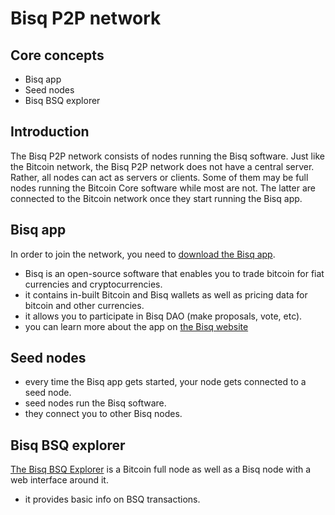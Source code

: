 # Bisq P2P network

## Core concepts
- Bisq app
- Seed nodes
- Bisq BSQ explorer

## Introduction
The Bisq P2P network consists of nodes running the Bisq software. 
Just like the Bitcoin network, the Bisq P2P network does not have a central server. 
Rather, all nodes can act as servers or clients.
Some of them may be full nodes running the Bitcoin Core software while most are not. 
The latter are connected to the Bitcoin network once they start running the Bisq app.

## Bisq app
In order to join the network, you need to [download the Bisq app](https://bisq.network/downloads/).
- Bisq is an open-source software that enables you to trade bitcoin for fiat currencies and cryptocurrencies.
- it contains in-built Bitcoin and Bisq wallets as well as pricing data for bitcoin and other currencies.
- it allows you to participate in Bisq DAO (make proposals, vote, etc). 
- you can learn more about the app on [the Bisq website](https://docs.bisq.network/getting-started.html)

## Seed nodes
- every time the Bisq app gets started, your node gets connected to a seed node.
- seed nodes run the Bisq software.
- they connect you to other Bisq nodes.

## Bisq BSQ explorer
[The Bisq BSQ Explorer](https://explorer.bisq.network/index.html) is a Bitcoin full node as well as a Bisq node with a web interface around it.
- it provides basic info on BSQ transactions.

